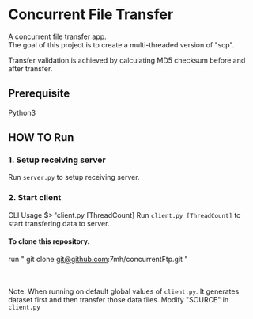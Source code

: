 # Concurrent File Transfer
 A concurrent file transfer app. <br/>
 The goal of this project is to create a multi-threaded version of "scp".
 
 Transfer validation is achieved by calculating MD5 checksum before and after transfer. 
 

## Prerequisite
Python3 

## HOW TO Run

### 1. Setup receiving server
Run `server.py` to setup receiving server.

### 2. Start client

CLI Usage $> 'client.py [ThreadCount]
Run `client.py [ThreadCount]` to start transfering data to server.


#### To clone this repository.

run " git clone git@github.com:7mh/concurrentFtp.git "


<br/><br/>
Note: When running on default global values of `client.py`. It generates dataset first and then transfer those data files. Modify "SOURCE" in `client.py`


